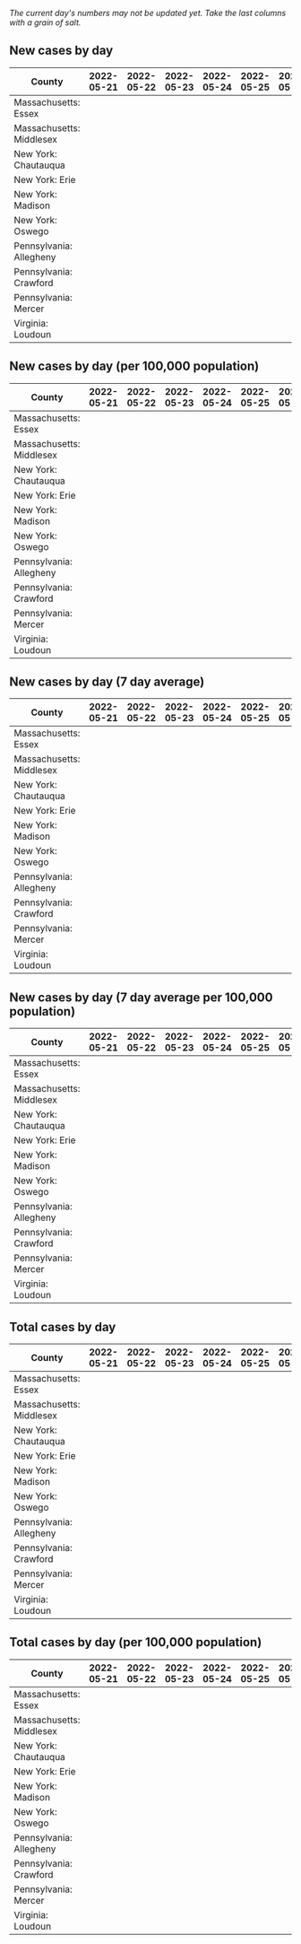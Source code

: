 _The current day's numbers may not be updated yet. Take the last columns with a grain of salt._
## New cases by day

| County | 2022-05-21 | 2022-05-22 | 2022-05-23 | 2022-05-24 | 2022-05-25 | 2022-05-26 | 2022-05-27 |
| --- | --- | --- | --- | --- | --- | --- | --- |
| Massachusetts: Essex |  |  |  |  |  |  |  |
| Massachusetts: Middlesex |  |  |  |  |  |  |  |
| New York: Chautauqua |  |  |  |  |  |  |  |
| New York: Erie |  |  |  |  |  |  |  |
| New York: Madison |  |  |  |  |  |  |  |
| New York: Oswego |  |  |  |  |  |  |  |
| Pennsylvania: Allegheny |  |  |  |  |  |  |  |
| Pennsylvania: Crawford |  |  |  |  |  |  |  |
| Pennsylvania: Mercer |  |  |  |  |  |  |  |
| Virginia: Loudoun |  |  |  |  |  |  |  |

## New cases by day (per 100,000 population)

| County | 2022-05-21 | 2022-05-22 | 2022-05-23 | 2022-05-24 | 2022-05-25 | 2022-05-26 | 2022-05-27 |
| --- | --- | --- | --- | --- | --- | --- | --- |
| Massachusetts: Essex |  |  |  |  |  |  |  |
| Massachusetts: Middlesex |  |  |  |  |  |  |  |
| New York: Chautauqua |  |  |  |  |  |  |  |
| New York: Erie |  |  |  |  |  |  |  |
| New York: Madison |  |  |  |  |  |  |  |
| New York: Oswego |  |  |  |  |  |  |  |
| Pennsylvania: Allegheny |  |  |  |  |  |  |  |
| Pennsylvania: Crawford |  |  |  |  |  |  |  |
| Pennsylvania: Mercer |  |  |  |  |  |  |  |
| Virginia: Loudoun |  |  |  |  |  |  |  |

## New cases by day (7 day average)

| County | 2022-05-21 | 2022-05-22 | 2022-05-23 | 2022-05-24 | 2022-05-25 | 2022-05-26 | 2022-05-27 |
| --- | --- | --- | --- | --- | --- | --- | --- |
| Massachusetts: Essex |  |  |  |  |  |  |  |
| Massachusetts: Middlesex |  |  |  |  |  |  |  |
| New York: Chautauqua |  |  |  |  |  |  |  |
| New York: Erie |  |  |  |  |  |  |  |
| New York: Madison |  |  |  |  |  |  |  |
| New York: Oswego |  |  |  |  |  |  |  |
| Pennsylvania: Allegheny |  |  |  |  |  |  |  |
| Pennsylvania: Crawford |  |  |  |  |  |  |  |
| Pennsylvania: Mercer |  |  |  |  |  |  |  |
| Virginia: Loudoun |  |  |  |  |  |  |  |

## New cases by day (7 day average per 100,000 population)

| County | 2022-05-21 | 2022-05-22 | 2022-05-23 | 2022-05-24 | 2022-05-25 | 2022-05-26 | 2022-05-27 |
| --- | --- | --- | --- | --- | --- | --- | --- |
| Massachusetts: Essex |  |  |  |  |  |  |  |
| Massachusetts: Middlesex |  |  |  |  |  |  |  |
| New York: Chautauqua |  |  |  |  |  |  |  |
| New York: Erie |  |  |  |  |  |  |  |
| New York: Madison |  |  |  |  |  |  |  |
| New York: Oswego |  |  |  |  |  |  |  |
| Pennsylvania: Allegheny |  |  |  |  |  |  |  |
| Pennsylvania: Crawford |  |  |  |  |  |  |  |
| Pennsylvania: Mercer |  |  |  |  |  |  |  |
| Virginia: Loudoun |  |  |  |  |  |  |  |

## Total cases by day

| County | 2022-05-21 | 2022-05-22 | 2022-05-23 | 2022-05-24 | 2022-05-25 | 2022-05-26 | 2022-05-27 |
| --- | --- | --- | --- | --- | --- | --- | --- |
| Massachusetts: Essex |  |  |  |  |  |  | 219293 |
| Massachusetts: Middlesex |  |  |  |  |  |  | 364935 |
| New York: Chautauqua |  |  |  |  |  |  | 25342 |
| New York: Erie |  |  |  |  |  |  | 233433 |
| New York: Madison |  |  |  |  |  |  | 14562 |
| New York: Oswego |  |  |  |  |  |  | 29271 |
| Pennsylvania: Allegheny |  |  |  |  |  |  | 279182 |
| Pennsylvania: Crawford |  |  |  |  |  |  | 20465 |
| Pennsylvania: Mercer |  |  |  |  |  |  | 23927 |
| Virginia: Loudoun |  |  |  |  |  |  | 74892 |

## Total cases by day (per 100,000 population)

| County | 2022-05-21 | 2022-05-22 | 2022-05-23 | 2022-05-24 | 2022-05-25 | 2022-05-26 | 2022-05-27 |
| --- | --- | --- | --- | --- | --- | --- | --- |
| Massachusetts: Essex |  |  |  |  |  |  | 27792.6 |
| Massachusetts: Middlesex |  |  |  |  |  |  | 22642.9 |
| New York: Chautauqua |  |  |  |  |  |  | 19969.6 |
| New York: Erie |  |  |  |  |  |  | 25409.0 |
| New York: Madison |  |  |  |  |  |  | 20526.9 |
| New York: Oswego |  |  |  |  |  |  | 23971.2 |
| Pennsylvania: Allegheny |  |  |  |  |  |  | 22958.2 |
| Pennsylvania: Crawford |  |  |  |  |  |  | 24182.0 |
| Pennsylvania: Mercer |  |  |  |  |  |  | 21866.3 |
| Virginia: Loudoun |  |  |  |  |  |  | 18110.0 |

